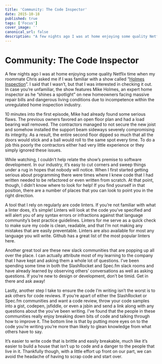 ```yaml
---
title: 'Community: The Code Inspector'
date: 2015-10-18
published: true
tags: ['Focus']
cover_image: ''
canonical_url: false
description: "A few nights ago I was at home enjoying some quality Netflix time when my roommate Chris asked me if I was familiar with a show called “Holmes Inspection”. I said that I wasn’t, but that I was interested in checking it out. In case you’re unfamiliar, the show features Mike Holmes, an expert home inspector as he “shines a spotlight” on new homeowners facing massive repair bills and dangerous living conditions due to incompetence within the unregulated home inspection industry."
---
```


# Community: The Code Inspector

A few nights ago I was at home enjoying some quality Netflix time when my roommate Chris asked me if I was familiar with a show called “[Holmes Inspection](http://www.hgtv.ca/holmesinspection/)”. I said that I wasn’t, but that I was interested in checking it out. In case you’re unfamiliar, the show features Mike Holmes, an expert home inspector as he “shines a spotlight” on new homeowners facing massive repair bills and dangerous living conditions due to incompetence within the unregulated home inspection industry.

10 minutes into the first episode, Mike had already found some serious flaws. The previous owners favored an open floor plan and had a load bearing wall removed. The contractors managed to not secure the new joist and somehow installed the support beam sideways severely compromising its integrity. As a result, the entire second floor dipped so much that all the doors would stick and a ball would roll to the same spot every time. To do a job this poorly the contractors either had very little experience or they simply ignored these issues.

While watching, I couldn’t help relate the show’s premise to software development. In our industry, it’s easy to cut corners and sweep things under a rug in hopes that nobody will notice. When I first started getting serious about programming there were times where I knew code that I had written needed to be refactored or even written from scratch. At that point, though, I didn’t know where to look for help! If you find yourself in that position, there are a number of places that you can look to point you in the right direction.

A tool that I rely on regularly are code linters. If you’re not familiar with what a linter does, it’s simple! Linters will look at the code you’ve specified and will alert you of any syntax errors or infractions against that language community’s best practice guidelines. Linters for me serve as a quick check to make sure my code is clean, readable, and that I’m not making any mistakes that are easily preventable. Linters are also available for most any language you will write. Github has a great list of the most popular linters here.

Another great tool are these new slack communities that are popping up all over the place. I can actually attribute most of my learning to the company that I have kept and asking them a whole lot of questions. I’ve been spending some time in both the SlashRocket and Spec.fm slack rooms and have already learned by observing others’ conversations as well as asking questions. If you’re new to design or development, don’t be timid. Get in there and ask away!

Lastly, another step I take to ensure the code I’m writing isn’t the worst is to ask others for code reviews. If you’re apart of either the SlashRocket or Spec.fm communities and want a code review, throw your code samples into a gist, codepen, jsfiddle, or even a jsbin and send a link along with any questions about the you’ve been writing. I’ve found that the people in these communities really enjoy breaking down bits of code and talking through how to improve it. The bottom line is that by putting more eyes on to the code you’re writing you’re more than likely to glean knowledge from what others have to say.

It’s easier to write code that is brittle and easily breakable, much like it’s easier to build a house that isn’t up to code and a danger to the people that live in it. Thankfully though, with a little effort up front on our part, we can avoid the headache of having to scrap code and start over.
